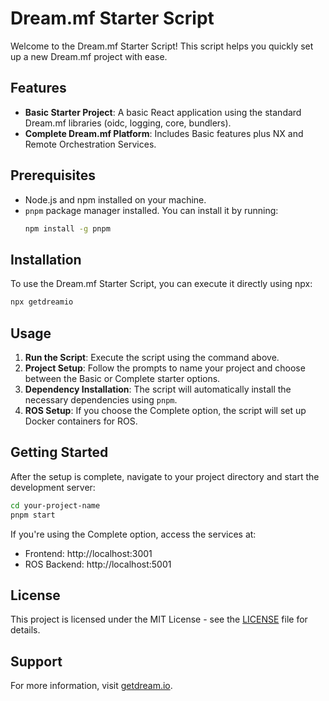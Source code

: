 # Dream.mf Starter Script

Welcome to the Dream.mf Starter Script! This script helps you quickly set up a new Dream.mf project with ease.

## Features

- **Basic Starter Project**: A basic React application using the standard Dream.mf libraries (oidc, logging, core, bundlers).
- **Complete Dream.mf Platform**: Includes Basic features plus NX and Remote Orchestration Services.

## Prerequisites

- Node.js and npm installed on your machine.
- `pnpm` package manager installed. You can install it by running:
  ```bash
  npm install -g pnpm
  ```

## Installation

To use the Dream.mf Starter Script, you can execute it directly using npx:

```bash
npx getdreamio
```

## Usage

1. **Run the Script**: Execute the script using the command above.
2. **Project Setup**: Follow the prompts to name your project and choose between the Basic or Complete starter options.
3. **Dependency Installation**: The script will automatically install the necessary dependencies using `pnpm`.
4. **ROS Setup**: If you choose the Complete option, the script will set up Docker containers for ROS.

## Getting Started

After the setup is complete, navigate to your project directory and start the development server:

```bash
cd your-project-name
pnpm start
```

If you're using the Complete option, access the services at:
- Frontend: http://localhost:3001
- ROS Backend: http://localhost:5001

## License

This project is licensed under the MIT License - see the [LICENSE](LICENSE) file for details.

## Support

For more information, visit [getdream.io](https://www.getdream.io/).
